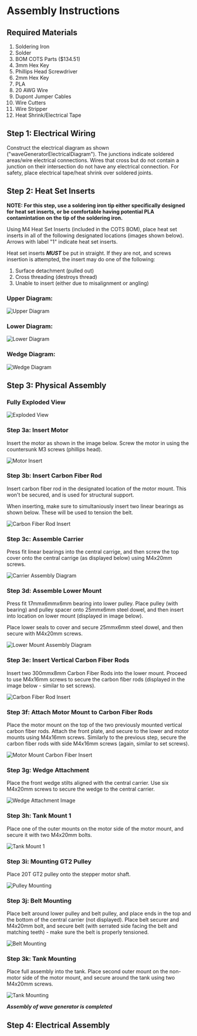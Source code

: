 # Assembly Instructions

## Required Materials

1. Soldering Iron
2. Solder
3. BOM COTS Parts ($134.51)
4. 3mm Hex Key
5. Phillips Head Screwdriver
6. 2mm Hex Key
7. PLA
8. 20 AWG Wire
9. Dupont Jumper Cables
10. Wire Cutters
11. Wire Stripper
12. Heat Shrink/Electrical Tape

## Step 1: Electrical Wiring

Construct the electrical diagram as shown ("waveGeneratorElectricalDiagram"). The junctions indicate soldered areas/wire electrical connections. Wires that cross but do not contain a junction on their intersection do not have any electrical connection. For safety, place electrical tape/heat shrink over soldered joints. 

## Step 2: Heat Set Inserts

**NOTE: For this step, use a soldering iron tip either specifically designed for heat set inserts, or be comfortable having potential PLA contamintation on the tip of the soldering iron.**

Using M4 Heat Set Inserts (included in the COTS BOM), place heat set inserts in all of the following designated locations (images shown below). Arrows with label "1" indicate heat set inserts. 

Heat set inserts ***MUST*** be put in straight. If they are not, and screws insertion is attempted, the insert may do one of the following:

1. Surface detachment (pulled out)
2. Cross threading (destroys thread)
3. Unable to insert (either due to misalignment or angling)

### Upper Diagram:

![Upper Diagram](https://github.com/ckoh27Punahou/waveGenerator/blob/main/Docs/imageDiagrams/heatSetInserts/upperDiagram.png)

### Lower Diagram: 

![Lower Diagram](https://github.com/ckoh27Punahou/waveGenerator/blob/main/Docs/imageDiagrams/heatSetInserts/lowerDiagram.png)

### Wedge Diagram:

![Wedge Diagram](https://github.com/ckoh27Punahou/waveGenerator/blob/main/Docs/imageDiagrams/heatSetInserts/wedgeDiagram.png)

## Step 3: Physical Assembly

### **Fully Exploded View**

![Exploded View](https://github.com/ckoh27Punahou/waveGenerator/blob/main/Docs/imageDiagrams/assemblyImages/fullyExploded.png)

### Step 3a: Insert Motor

Insert the motor as shown in the image below. Screw the motor in using the countersunk M3 screws (phillips head). 

![Motor Insert](https://github.com/ckoh27Punahou/waveGenerator/blob/main/Docs/imageDiagrams/assemblyImages/motorInsert.png)

### Step 3b: Insert Carbon Fiber Rod

Insert carbon fiber rod in the designated location of the motor mount. This won't be secured, and is used for structural support.

When inserting, make sure to simultaniously insert two linear bearings as shown below. These will be used to tension the belt.

![Carbon Fiber Rod Insert](https://github.com/ckoh27Punahou/waveGenerator/blob/main/Docs/imageDiagrams/assemblyImages/carbonFiberRodInsert.png)

### Step 3c: Assemble Carrier

Press fit linear bearings into the central carrige, and then screw the top cover onto the central carrige (as displayed below) using M4x20mm screws. 

![Carrier Assembly Diagram](https://github.com/ckoh27Punahou/waveGenerator/blob/main/Docs/imageDiagrams/assemblyImages/carrierAssembly.png)

### Step 3d: Assemble Lower Mount

Press fit 17mmx6mmx6mm bearing into lower pulley. Place pulley (with bearing) and pulley spacer onto 25mmx6mm steel dowel, and then insert into location on lower mount (displayed in image below).

Place lower seals to cover and secure 25mmx6mm steel dowel, and then secure with M4x20mm screws. 

![Lower Mount Assembly Diagram](https://github.com/ckoh27Punahou/waveGenerator/blob/main/Docs/imageDiagrams/assemblyImages/lowerMountAssembly.png)

### Step 3e: Insert Vertical Carbon Fiber Rods

Insert two 300mmx8mm Carbon Fiber Rods into the lower mount. Proceed to use M4x16mm screws to secure the carbon fiber rods (displayed in the image below - similar to set screws).

![Carbon Fiber Rod Insert](https://github.com/ckoh27Punahou/waveGenerator/blob/main/Docs/imageDiagrams/assemblyImages/verticalCarbonFiber.png)

### Step 3f: Attach Motor Mount to Carbon Fiber Rods

Place the motor mount on the top of the two previously mounted vertical carbon fiber rods. Attach the front plate, and secure to the lower and motor mounts using M4x16mm screws. Similarly to the previous step, secure the carbon fiber rods with side M4x16mm screws (again, similar to set screws). 

![Motor Mount Carbon Fiber Insert](https://github.com/ckoh27Punahou/waveGenerator/blob/main/Docs/imageDiagrams/assemblyImages/motorMountCarbonFiber.png)

### Step 3g: Wedge Attachment

Place the front wedge stilts aligned with the central carrier. Use six M4x20mm screws to secure the wedge to the central carrier. 

![Wedge Attachment Image](https://github.com/ckoh27Punahou/waveGenerator/blob/main/Docs/imageDiagrams/assemblyImages/wedgeMount.png)

### Step 3h: Tank Mount 1

Place one of the outer mounts on the motor side of the motor mount, and secure it with two M4x20mm bolts. 

![Tank Mount 1](https://github.com/ckoh27Punahou/waveGenerator/blob/main/Docs/imageDiagrams/assemblyImages/tankMount1.png)

### Step 3i: Mounting GT2 Pulley

Place 20T GT2 pulley onto the stepper motor shaft. 

![Pulley Mounting](https://github.com/ckoh27Punahou/waveGenerator/blob/main/Docs/imageDiagrams/assemblyImages/pulleyMount.png)

### Step 3j: Belt Mounting

Place belt around lower pulley and belt pulley, and place ends in the top and the bottom of the central carrier (not displayed). Place belt securer and M4x20mm bolt, and secure belt (with serrated side facing the belt and matching teeth) - make sure the belt is properly tensioned. 

![Belt Mounting](https://github.com/ckoh27Punahou/waveGenerator/blob/main/Docs/imageDiagrams/assemblyImages/beltGrabber.png)

### Step 3k: Tank Mounting

Place full assembly into the tank. Place second outer mount on the non-motor side of the motor mount, and secure around the tank using two M4x20mm screws.

![Tank Mounting](https://github.com/ckoh27Punahou/waveGenerator/blob/main/Docs/imageDiagrams/assemblyImages/tankMount2.png)

***Assembly of wave generator is completed***

## Step 4: Electrical Assembly

